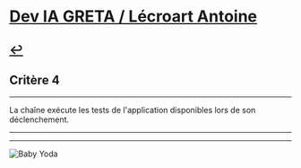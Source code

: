 
# [Dev IA GRETA / Lécroart Antoine](https://github.com/Dev-IA-2024/antoine.lecroart)

[↩️](..)
---

## Critère 4

---

La chaîne exécute les tests de l'application disponibles lors de son déclenchement.

---
---
![Baby Yoda](https://images3.alphacoders.com/110/1108129.jpg)
